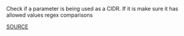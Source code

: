 Check if a parameter is being used as a CIDR. If it is make sure it has allowed values regex comparisons

[SOURCE](https://docs.aws.amazon.com/AWSCloudFormation/latest/UserGuide/parameters-section-structure.html)